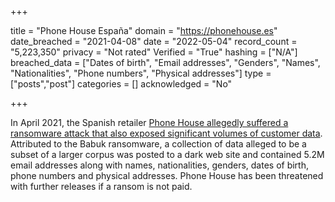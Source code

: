 +++

title = "Phone House España"
domain = "https://phonehouse.es"
date_breached = "2021-04-08"
date = "2022-05-04"
record_count = "5,223,350"
privacy = "Not rated"
Verified = "True"
hashing = ["N/A"]
breached_data = ["Dates of birth", "Email addresses", "Genders", "Names", "Nationalities", "Phone numbers", "Physical addresses"]
type = ["posts","post"]
categories = []
acknowledged = "No"


+++


In April 2021, the Spanish retailer <a href="https://thetechzone.online/cyberattack-on-phone-house-with-ransomware-and-possible-data-breach/" target="_blank" rel="noopener">Phone House allegedly suffered a ransomware attack that also exposed significant volumes of customer data</a>. Attributed to the Babuk ransomware, a collection of data alleged to be a subset of a larger corpus was posted to a dark web site and contained 5.2M email addresses along with names, nationalities, genders, dates of birth, phone numbers and physical addresses. Phone House has been threatened with further releases if a ransom is not paid.

